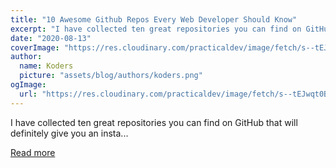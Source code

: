 ```yaml
---
title: "10 Awesome Github Repos Every Web Developer Should Know"
excerpt: "I have collected ten great repositories you can find on GitHub that will definitely give you an insta..."
date: "2020-08-13"
coverImage: "https://res.cloudinary.com/practicaldev/image/fetch/s--tEJwqt0B--/c_imagga_scale,f_auto,fl_progressive,h_420,q_auto,w_1000/https://dev-to-uploads.s3.amazonaws.com/i/q69722y7gtmkted6x00b.jpg"
author:
  name: Koders
  picture: "assets/blog/authors/koders.png"
ogImage:
  url: "https://res.cloudinary.com/practicaldev/image/fetch/s--tEJwqt0B--/c_imagga_scale,f_auto,fl_progressive,h_420,q_auto,w_1000/https://dev-to-uploads.s3.amazonaws.com/i/q69722y7gtmkted6x00b.jpg"
---
```


I have collected ten great repositories you can find on GitHub that will definitely give you an insta...

[Read more](https://dev.to/simonholdorf/10-awesome-github-repos-every-web-developer-should-know-27oa)
